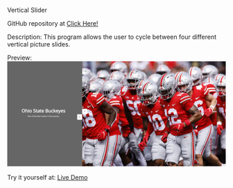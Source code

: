 Vertical Slider

GitHub repository at [Click Here!](https://github.com/RAC11/verticalSlider)

Description: This program allows the user to cycle between four different vertical picture slides.

Preview:
![Theme Extension](./assets/verticalSliderPreview.jpg)

Try it yourself at: [Live Demo](https://rac11.github.io/verticalSlider/)